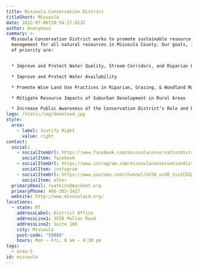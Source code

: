 ```yaml
---
title: Missoula Conservation District
titleShort: Missoula
date: 2022-07-06T20:54:27.013Z
author: Anonymous
summary: >-
  Missoula Conservation District works to promote sustainable resource
  management for all natural resources in Missoula County. Our goals, in order
  of priority are:


  * Improve and Protect Water Quality, Stream Corridors, and Riparian Habitats

  * Improve and Protect Water Availability

  * Promote Wise Land Use Practices in Riparian, Grazing, & Woodland Management; Weed Control; & Sustainable Agriculture

  * Mitigate Resource Impacts of Suburban Development in Rural Areas

  * Increase Public Awareness of the Conservation District’s Role and Responsibilities and the 310 Law
logo: /static/img/download.jpg
style:
  area:
    - label: Justify Right
      value: right
contact:
  social:
    - socialItemUrl: https://www.facebook.com/missoulaconservationdistrict
      socialItem: facebook
    - socialItemUrl: https://www.instagram.com/missoulaconservationdistrict/?hl=en
      socialItem: instagram
    - socialItemUrl: https://www.youtube.com/channel/UCS0_uc6R_1ssZCRZp5-RoGQ?app=desktop
      socialItem: other
  primaryEmail: rwatkins@macdnet.org
  primaryPhone: 406-303-3427
  website: http://www.missoulacd.org/
locations:
  - state: MT
    addressLabel: District Office
    addressLine1: 3550 Mullan Road
    addressLine2: Suite 106
    city: Missoula
    post-code: "59808"
    hours: Mon – Fri, 8 am – 4:30 pm
tags:
  - area-5
id: missoula
---
```

